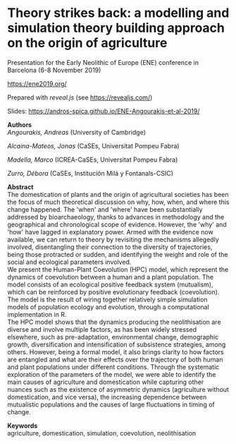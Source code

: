 # Theory strikes back: a modelling and simulation theory building approach on the origin of agriculture
Presentation for the Early Neolithic of Europe (ENE) conference in Barcelona (6-8 November 2019)

https://ene2019.org/

Prepared with *reveal.js* (see https://revealjs.com/)

Slides: https://andros-spica.github.io/ENE-Angourakis-et-al-2019/

**Authors**  
*Angourakis, Andreas* (University of Cambridge)

*Alcaina-Mateos, Jonas* (CaSEs, Universitat Pompeu Fabra)

*Madella, Marco* (ICREA-CaSEs, Universitat Pompeu Fabra)

*Zurro, Débora* (CaSEs, Institución Milá y Fontanals-CSIC)

**Abstract**  
The domestication of plants and the origin of agricultural societies has been the focus of much theoretical discussion on why, how, when, and where this change happened. The 'when' and 'where' have been substantially addressed by bioarchaeology, thanks to advances in methodology and the geographical and chronological scope of evidence. However, the 'why' and 'how' have lagged in explanatory power. Armed with the evidence now available, we can return to theory by revisiting the mechanisms allegedly involved, disentangling their connection to the diversity of trajectories, being those protracted or sudden, and identifying the weight and role of the social and ecological parameters involved.  
We present the Human-Plant Coevolution (HPC) model, which represent the dynamics of coevolution between a human and a plant population. The model consists of an ecological positive feedback system (mutualism), which can be reinforced by positive evolutionary feedback (coevolution). The model is the result of wiring together relatively simple simulation models of population ecology and evolution, through a computational implementation in R.  
The HPC model shows that the dynamics producing the neolithisation are diverse and involve multiple factors, as has been widely stressed elsewhere, such as pre-adaptation, environmental change, demographic growth, diversification and intensification of subsistence strategies, among others. However, being a formal model, it also brings clarity to how factors are entangled and what are their effects over the trajectory of both human and plant populations under different conditions. Through the systematic exploration of the parameters of the model, we were able to identify the main causes of agriculture and domestication while capturing other nuances such as the existence of asymmetric dynamics (agriculture without domestication, and vice versa), the increasing dependence between mutualistic populations and the causes of large fluctuations in timing of change.

**Keywords**  
agriculture, domestication, simulation, coevolution, neolithisation
